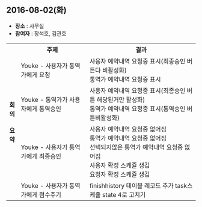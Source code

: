 ## 2016-08-02(화)

* **장소** : 사무실
* **참여자** : 장석호, 김관호


<table>
<tr>
<th rowspan="50">회<br>의<br><br>요<br>약<br></th>
<th align="center">주제</th>
<th align="center">결과</th>
</tr>


<tr>
<td>
Youke - 사용자가 통역가에게 요청
</td>
<td>
사용자 예약내역 요청중 표시(최종승인 버튼다 비활성화)<br>
통역가 예약내역 요청중 표시
</td>
</tr>


<tr>
<td>
Youke - 통역가가 사용자에게 통역승인
</td>
<td>
사용자 예약내역 요청중 표시(최종승인 버튼 해당된거만 활성화)<br>
통역가 예약내역 요청중 표시(통역승인 버튼비활성화)
</td>
</tr>


<tr>
<td>
Youke - 사용자가 통역가에게 최종승인
</td>
<td>
사용자 예약내역 요청중 없어짐<br>
통역가 예약내역 요청중 없어짐<br> 
선택되지않은 통역가 예약내역 요청중 없어짐<br>
사용자 확정 스케쥴 생김<br>
요청자 확정 스케쥴 생김
</td>
</tr>


<tr>
<td>
Youke - 사용자가 통역가에게 점수주기
</td>
<td>
finishhistory 테이블 레코드 추가
task스케쥴 state 4로 고치기
</td>
</tr>




</table>